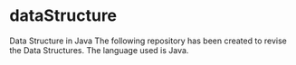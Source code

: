 # dataStructure
Data Structure in Java
The following repository has been created to revise the Data Structures. The language used is Java. 
